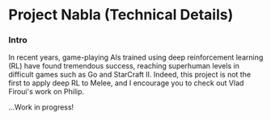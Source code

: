 # Project Nabla (Technical Details)


### Intro
In recent years, game-playing AIs trained using deep reinforcement learning (RL) have found tremendous success, reaching superhuman levels in difficult games such as Go and StarCraft II. Indeed, this project is not the first to apply deep RL to Melee, and I encourage you to check out Vlad Firoui's work on Philip.

...Work in progress!